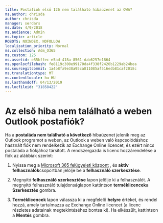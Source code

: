 ```yaml
---
title: Postafiók első 126 nem található hibaüzenet az OWA?
ms.author: chrisda
author: chrisda
manager: serdars
ms.date: 4/9/2018
ms.audience: Admin
ms.topic: article
ROBOTS: NOINDEX, NOFOLLOW
localization_priority: Normal
ms.collection: Adm_O365
ms.custom: 126
ms.assetid: e85bffec-e5ad-418a-8561-dab6257e1864
ms.openlocfilehash: fe8119c300e99170da4f338f2420b1229ab24bea
ms.sourcegitcommit: 1a4b8fa9e38a95ca811085af516edb81caf2018c
ms.translationtype: MT
ms.contentlocale: hu-HU
ms.lasthandoff: 04/13/2019
ms.locfileid: "31858422"
---
```

# <a name="getting-a-mailbox-not-found-error-in-outlook-on-the-web"></a>Az első hiba nem található a weben Outlook postafiók?

Ha a **postaláda nem található a következő** hibaüzenet jelenik meg az Outlook programot a weben, az Outlook a weben való kapcsolódáshoz használt fiók nem rendelkezik az Exchange Online licencet, és ezért nincs postaláda a fiókjához társított. A rendszergazda is licenc hozzárendelése a fiók az alábbiak szerint:

1. Nyissa meg a [Microsoft 365 felügyeleti központ](https://portal.office.com/adminportal/home#/homepage) , és **aktív felhasználók**csoportban jelölje be a **felhasználó szerkesztése**.

2. Megnyitó **felhasználó szerkesztése** lapon jelölje ki a felhasználót. A megnyitó felhasználó tulajdonságlapon kattintson **terméklicencek**a **Szerkesztés** gombra.

3. **Terméklicencek** lapon válassza ki a megfelelő **helyre** értéket, és rendel hozzá, amely tartalmazza az Exchange Online licencet (a licenc részletes adatainak megtekintéséhez bontsa ki). Ha elkészült, kattintson a **Mentés** gombra.
